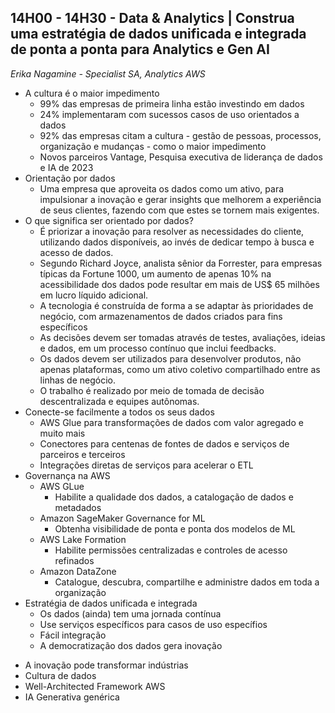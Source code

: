 ## 14H00 - 14H30 - Data & Analytics | Construa uma estratégia de dados unificada e integrada de ponta a ponta para Analytics e Gen AI

_Erika Nagamine - Specialist SA, Analytics AWS_

* A cultura é o maior impedimento
    * 99% das empresas de primeira linha estão investindo em dados
    * 24% implementaram com sucessos casos de uso orientados a dados
    * 92% das empresas citam a cultura - gestão de pessoas, processos, organização e mudanças - como o maior impedimento
    * Novos parceiros Vantage, Pesquisa executiva de liderança de dados e IA de 2023
* Orientação por dados
    * Uma empresa que aproveita os dados como um ativo, para impulsionar a inovação e gerar insights que melhorem a experiência de seus clientes, fazendo com que estes se tornem mais exigentes.
* O que significa ser orientado por dados? 
    * É priorizar a inovação para resolver as necessidades do cliente, utilizando dados disponíveis, ao invés de dedicar tempo à busca e acesso de dados. 
    * Segundo Richard Joyce, analista sênior da Forrester, para empresas típicas da Fortune 1000, um aumento de apenas 10% na acessibilidade dos dados pode resultar em mais de US$ 65 milhões em lucro líquido adicional. 
    * A tecnologia é construída de forma a se adaptar às prioridades de negócio, com armazenamentos de dados criados para fins específicos
    * As decisões devem ser tomadas através de testes, avaliações, ideias e dados, em um processo contínuo que inclui feedbacks. 
    * Os dados devem ser utilizados para desenvolver produtos, não apenas plataformas, como um ativo coletivo compartilhado entre as linhas de negócio. 
    * O trabalho é realizado por meio de tomada de decisão descentralizada e equipes autônomas. 
* Conecte-se facilmente a todos os seus dados
    * AWS Glue para transformações de dados com valor agregado e muito mais
    * Conectores para centenas de fontes de dados e serviços de parceiros e terceiros
    * Integrações diretas de serviços para acelerar o ETL
* Governança na AWS
    * AWS GLue
        * Habilite a qualidade dos dados, a catalogação de dados e metadados 
    * Amazon SageMaker Governance for ML
        * Obtenha visibilidade de ponta e ponta dos modelos de ML 
    * AWS Lake Formation
        * Habilite permissões centralizadas e controles de acesso refinados 
    * Amazon DataZone
        * Catalogue, descubra, compartilhe e administre dados em toda a organização 
* Estratégia de dados unificada e integrada
    * Os dados (ainda) tem uma jornada contínua
    * Use serviços específicos para casos de uso específios
    * Fácil integração
    * A democratização dos dados gera inovação
- A inovação pode transformar indústrias
- Cultura de dados
- Well-Architected Framework AWS
- IA Generativa genérica
